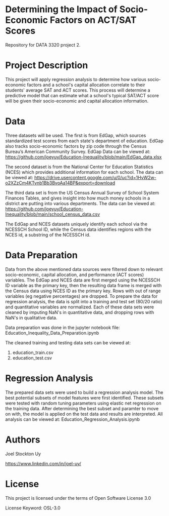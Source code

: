 # Determining the Impact of Socio-Economic Factors on ACT/SAT Scores
Repository for DATA 3320 project 2.

# Project Description
This project will apply regression analysis to determine how various socio-economic factors and a school's capital allocation correlate to their students' average SAT and ACT scores. This process will determine a predictive model that can estimate what a school's typical SAT/ACT score will be given their socio-economic and capital allocation information.

# Data
Three datasets will be used. The first is from EdGap, which sources standardized test scores from each state's department of education. EdGap also tracks socio-economic factors by zip code through the Census Bureau’s American Community Survey. EdGap Data can be viewed at: https://github.com/joeyuy/Education-Inequality/blob/main/EdGap_data.xlsx

The second dataset is from the National Center for Education Statistics (NCES) which provides additional information for each school. The data can be viewed at: https://drive.usercontent.google.com/u/0/uc?id=1HvW2w-o2XZzCm4KTvnb1Bb3BvoAa14BP&export=download

The third data set is from the US Census Annual Survey of School System Finances Tables, and gives insight into how much money schools in a district are putting into various departments. The data can be viewed at: https://github.com/joeyuy/Education-Inequality/blob/main/school_census_data.csv

The EdGap and NCES datasets uniquely identify each school via the NCESSCH School ID, while the Census data identifies regions with the NCES id, a substring of the NCESSCH id.

# Data Preparation
Data from the above mentioned data sources were filtered down to relevant socio-economic, capital allocation, and performance (ACT scores) variables. The EdGap and NCES data are first merged using the NCESSCH ID variable as the primary key, then the resulting data frame is merged with the Census data using NCES ID as the primary key. Rows with out of range variables (eg negative percentages) are dropped. To prepare the data for regression analysis, the data is split into a training and test set (80/20 ratio) and quantitative variables are normalized. Each of these data sets were cleaned by imputing NaN's in quantitative data, and dropping rows with NaN's in qualitative data.

Data preparation was done in the jupyter notebook file: Education_Inequality_Data_Preparation.ipynb

The cleaned training and testing data sets can be viewed at:
1. education_train.csv
2. education_test.csv

# Regression Analysis
The prepared data sets were used to build a regression analysis model. The best potential subsets of model features were first identified. These subsets were tested with random tuning parameters using elastic net regression on the training data. After determining the best subset and paramter to move on with, the model is applied on the test data and results are interpreted. All analysis can be viewed at: Education_Regression_Analysis.ipynb

# Authors
Joel Stockton Uy 

https://www.linkedin.com/in/joel-uy/

# License
This project is licensed under the terms of Open Software License 3.0

License Keyword: OSL-3.0

